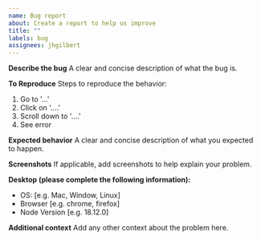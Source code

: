 ```yaml
---
name: Bug report
about: Create a report to help us improve
title: ""
labels: bug
assignees: jhgilbert
---
```


**Describe the bug**
A clear and concise description of what the bug is.

**To Reproduce**
Steps to reproduce the behavior:

1. Go to '...'
2. Click on '....'
3. Scroll down to '....'
4. See error

**Expected behavior**
A clear and concise description of what you expected to happen.

**Screenshots**
If applicable, add screenshots to help explain your problem.

**Desktop (please complete the following information):**

- OS: [e.g. Mac, Window, Linux]
- Browser [e.g. chrome, firefox]
- Node Version [e.g. 18.12.0]

**Additional context**
Add any other context about the problem here.
